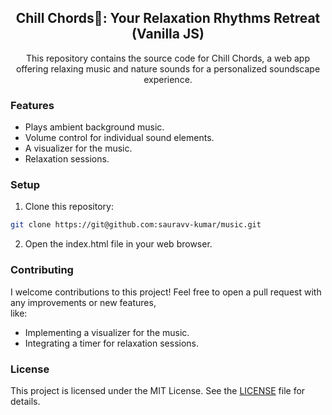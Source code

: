 <div align="center">
 <h2 align="center"> Chill Chords🌻: Your Relaxation Rhythms Retreat (Vanilla JS)
 </h2>

This repository contains the source code for Chill Chords, a web app offering relaxing music and nature sounds for a personalized soundscape experience.

</div>

### Features
* Plays ambient background music.
* Volume control for individual sound elements.
* A visualizer for the music.
* Relaxation sessions.

### Setup

1. Clone this repository:

```bash
git clone https://git@github.com:sauravv-kumar/music.git

```

2. Open the index.html file in your web browser.


### Contributing

I welcome contributions to this project! Feel free to open a pull request with any improvements or new features, <br />like:
* Implementing a visualizer for the music.
* Integrating a timer for relaxation sessions.

 ### License

This project is licensed under the MIT License. See the [LICENSE](LICENSE) file for details.